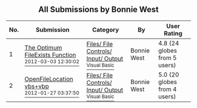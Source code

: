 ﻿<div align="center">

## All Submissions by Bonnie West

</div>

No.  | Submission | Category | By   | User Rating
---- | ---------- | -------- | ---- | -----------
1 | [The Optimum FileExists Function<br /><sup>2012-03-03 12:30:02</sup>](https://github.com/Planet-Source-Code/bonnie-west-the-optimum-fileexists-function__1-74264) | [Files/ File Controls/ Input/ Output<br /><sup>Visual Basic</sup>](../ByCategory/files-file-controls-input-output__1-3.md) | Bonnie West | 4.8 (24 globes from 5 users)
2 | [OpenFileLocation vbs\+vbp<br /><sup>2012-01-27 03:37:50</sup>](https://github.com/Planet-Source-Code/bonnie-west-openfilelocation-vbs-vbp__1-74256) | [Files/ File Controls/ Input/ Output<br /><sup>Visual Basic</sup>](../ByCategory/files-file-controls-input-output__1-3.md) | Bonnie West | 5.0 (20 globes from 4 users)
